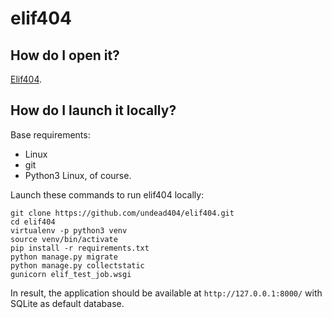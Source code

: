 # elif404
## How do I open it?
[Elif404](https://elif404.herokuapp.com/).
## How do I launch it locally? 
Base requirements:
* Linux
* git
* Python3
Linux, of course.

Launch these commands to run elif404 locally:
```
git clone https://github.com/undead404/elif404.git
cd elif404
virtualenv -p python3 venv
source venv/bin/activate
pip install -r requirements.txt
python manage.py migrate
python manage.py collectstatic
gunicorn elif_test_job.wsgi
```
In result, the application should be available at ```http://127.0.0.1:8000/``` with SQLite as default database.

